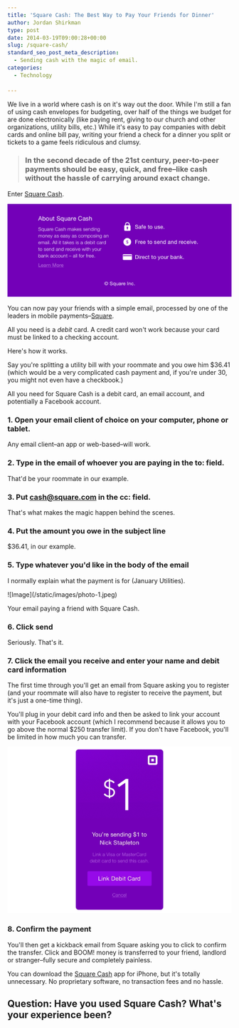 ```yaml
---
title: 'Square Cash: The Best Way to Pay Your Friends for Dinner'
author: Jordan Shirkman
type: post
date: 2014-03-19T09:00:28+00:00
slug: /square-cash/
standard_seo_post_meta_description:
  - Sending cash with the magic of email.
categories:
  - Technology

---
```

We live in a world where cash is on it's way out the door. While I'm still a fan of using cash envelopes for budgeting, over half of the things we budget for are done electronically (like paying rent, giving to our church and other organizations, utility bills, etc.) While it's easy to pay companies with debit cards and online bill pay, writing your friend a check for a dinner you split or tickets to a game feels ridiculous and clumsy.

> ### In the second decade of the 21st century, peer-to-peer payments should be easy, quick, and free–like cash without the hassle of carrying around exact change.

Enter [Square Cash](http://square.com/cash).

[![Image](/static/images/photo-3.jpeg)](https://jshirk.com/blog/square-cash/)

You can now pay your friends with a simple email, processed by one of the leaders in mobile payments–[Square][3].

All you need is a _debit_ card. A credit card won't work because your card must be linked to a checking account.

Here's how it works. <!--more-->

Say you're splitting a utility bill with your roommate and you owe him $36.41 (which would be a very complicated cash payment and, if you're under 30, you might not even have a checkbook.)

All you need for Square Cash is a debit card, an email account, and potentially a Facebook account.

### 1. Open your email client of choice on your computer, phone or tablet.

Any email client–an app or web-based–will work.

### 2. Type in the email of whoever you are paying in the to: field.

That'd be your roommate in our example.

### 3. Put cash@square.com in the cc: field.

That's what makes the magic happen behind the scenes.

### 4. Put the amount you owe in the subject line

$36.41, in our example.

### 5. Type whatever you'd like in the body of the email

I normally explain what the payment is for (January Utilities).

<div id="attachment_3192" style="width: 610px" class="wp-caption aligncenter">
  ![Image](/static/images/photo-1.jpeg)
  
  <p id="caption-attachment-3192" class="wp-caption-text">
    Your email paying a friend with Square Cash.
  </p>
</div>

### 6. Click send

Seriously. That's it.

### 7. Click the email you receive and enter your name and debit card information

The first time through you'll get an email from Square asking you to register (and your roommate will also have to register to receive the payment, but it's just a one-time thing).

You'll plug in your debit card info and then be asked to link your account with your Facebook account (which I recommend because it allows you to go above the normal $250 transfer limit). If you don't have Facebook, you'll be limited in how much you can transfer.

![Image](/static/images/photo-2.jpeg) 

### 8. Confirm the payment

You'll then get a kickback email from Square asking you to click to confirm the transfer. Click and BOOM! money is transferred to your friend, landlord or stranger–fully secure and completely painless.

You can download the [Square Cash](https://itunes.apple.com/us/app/square-cash/id711923939?mt=8) app for iPhone, but it's totally unnecessary. No proprietary software, no transaction fees and no hassle.

## Question: Have you used Square Cash? What's your experience been?

 [3]: square.com